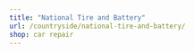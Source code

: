 ```yaml
---
title: "National Tire and Battery"
url: /countryside/national-tire-and-battery/
shop: car repair
---
```

